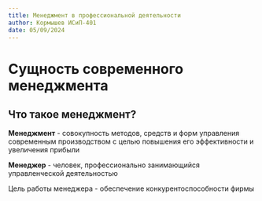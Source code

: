 ```yaml
---
title: Менеджмент в профессиональной деятельности
author: Кормышев ИСиП-401
date: 05/09/2024
---
```


# Сущность современного менеджмента

## Что такое менеджмент?

**Менеджмент** - совокупность методов, средств и форм управления современным производством с целью повышения его эффективности и увеличения прибыли

**Менеджер** - человек, профессионально занимающийся управленческой деятельностью

Цель работы менеджера - обеспечение конкурентоспособности фирмы
